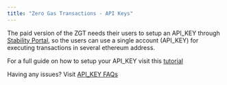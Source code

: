 ```yaml
---
title: "Zero Gas Transactions - API Keys"
---
```


The paid version of the ZGT needs their users to setup an API_KEY through [Stability Portal](https://portal.stabilityprotocol.com), so the users can use a single account (API_KEY) for executing transactions in several ethereum address.

For a full guide on how to setup your API_KEY visit this [tutorial](/builders/register_for_api_key)

Having any issues? Visit [API_KEY FAQs](/resources/faq)
